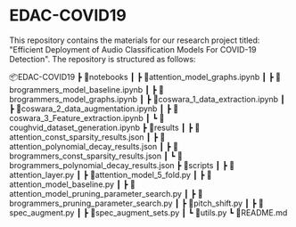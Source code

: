 # EDAC-COVID19

This repository contains the materials for our research project titled: "Efficient Deployment of Audio Classification Models For COVID-19 Detection". The repository is structured as follows:

📦EDAC-COVID19
 ┣ 📂notebooks
 ┃ ┣ 📜attention_model_graphs.ipynb
 ┃ ┣ 📜brogrammers_model_baseline.ipynb
 ┃ ┣ 📜brogrammers_model_graphs.ipynb
 ┃ ┣ 📜coswara_1_data_extraction.ipynb
 ┃ ┣ 📜coswara_2_data_augmentation.ipynb
 ┃ ┣ 📜coswara_3_Feature_extraction.ipynb
 ┃ ┗ 📜coughvid_dataset_generation.ipynb
 ┣ 📂results
 ┃ ┣ 📜attention_const_sparsity_results.json
 ┃ ┣ 📜attention_polynomial_decay_results.json
 ┃ ┣ 📜brogrammers_const_sparsity_results.json
 ┃ ┗ 📜brogrammers_polynomial_decay_results.json
 ┣ 📂scripts
 ┃ ┣ 📜attention_layer.py
 ┃ ┣ 📜attention_model_5_fold.py
 ┃ ┣ 📜attention_model_baseline.py
 ┃ ┣ 📜attention_model_pruning_parameter_search.py
 ┃ ┣ 📜brogrammers_pruning_parameter_search.py
 ┃ ┣ 📜pitch_shift.py
 ┃ ┣ 📜spec_augment.py
 ┃ ┣ 📜spec_augment_sets.py
 ┃ ┗ 📜utils.py
 ┗ 📜README.md

